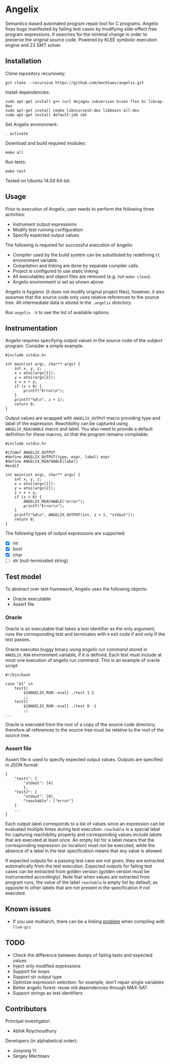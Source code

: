 # Angelix #

Semantics-based automated program repair tool for C programs. Angelix fixes bugs manifested by failing test cases by modifying side-effect free program expressions. It searches for the minimal change in order to preserve the original source code. Powered by KLEE symbolic execution engine and Z3 SMT solver.

## Installation ##

Clone repository recursively:

    git clone --recursive https://github.com/mechtaev/angelix.git

Install dependencies:

    sudo apt-get install g++ curl dejagnu subversion bison flex bc libcap-dev
    sudo apt-get install cmake libncurses5-dev libboost-all-dev
    sudo apt-get install default-jdk sbt

Set Angelix environment:

    . activate

Download and build required modules:

    make all
    
Run tests:

    make test

Tested on Ubuntu 14.04 64-bit.

## Usage ##

Prior to execution of Angelix, user needs to perform the following three activities:

* Instrument output expressions
* Modify test running configuration
* Specify expected output values

The following is required for successful execution of Angelix:

* Compiler used by the build system can be substituted by redefining `CC` environment variable.
* Compilation and linking are done by separate compiler calls.
* Project is configured to use static linking.
* All executables and object files are removed (e.g. run `make clean`).
* Angelix environment is set as shown above.

Angelix is hygienic (it does not modify original project files), however, it also assumes that the source code only uses relative references to the source tree. All intermediate data is stored in the `.angelix` directory.

Run `angelix -h` to see the list of available options.

## Instrumentation ##

Angelix requires specifying output values in the source code of the subject program. Consider a simple example:

    #include <stdio.h>

    int main(int argc, char** argv) {
        int x, y, z;
        x = atoi(argv[1]);
        y = atoi(argv[2]);
        z = x + y;
        if (z < 0) {
            printf("Error\n");
        }
        printf("%d\n", z + 1);
        return 0;
    }

Output values are wrapped with `ANGELIX_OUTPUT` macro providing type and label of the expression. Reachibility can be captured using `ANGELIX_REACHABLE` macro and label. You also need to provide a default definition for these macros, so that the program remains compilable:

    #include <stdio.h>

    #ifndef ANGELIX_OUTPUT
    #define ANGELIX_OUTPUT(type, expr, label) expr
    #define ANGELIX_REACHABLE(label)
    #endif

    int main(int argc, char** argv) {
        int x, y, z;
        x = atoi(argv[1]);
        y = atoi(argv[2]);
        z = x + y;
        if (z < 0) {
            ANGELIX_REACHABLE("error");
            printf("Error\n");
        }
        printf("%d\n", ANGELIX_OUTPUT(int, z + 1, "stdout"));
        return 0;
    }

The following types of output expressions are supported:

* [x] int
* [x] bool
* [x] char
* [ ] str (null-terminated string)

## Test model ##

To abstract over test framework, Angelix uses the following objects:

* Oracle executable
* Assert file

### Oracle ###

Oracle is an executable that takes a test identifier as the only argument, runs the corresponding test and terminates with `0` exit code if and only if the test passes.

Oracle executes buggy binary using _angelix run command_ stored in `ANGELIX_RUN` environment variable, if it is defined. Each test must include at most one execution of angelix run command. This is an example of oracle script:

    #!/bin/bash

    case "$1" in
        test1)
            ${ANGELIX_RUN:-eval} ./test 1 2
            ;;
        test2)
            ${ANGELIX_RUN:-eval} ./test 0 -1
            ;;
    ...

Oracle is executed from the root of a copy of the source code directory, therefore all references to the source tree must be relative to the root of the source tree.

### Assert file ###

Assert file is used to specify expected output values. Outputs are specified in JSON format:

    {
        "test1": {
            "stdout": [4]
            },
        "test2": {
            "stdout": [0],
            "reachable": ["error"]
        }
        ...
    }

Each output label corresponds to a list of values since an expression can be evaluated multiple times during test execution. `reachable` is a special label for capturing reachibility property and corresponding values include labels that are executed at least once. An empty list for a label means that the corresponding expression (or location) must not be executed, while the absence of a label in the test specification means that any value is allowed.

If expected outputs for a passing test case are not given, they are extracted automatically from the test execution. Expected outputs for failing test cases can be extracted from golden version (golden version must be instrumented accordingly). Note that when values are extracted from program runs, the value of the label `reachable` is empty list by default, as opposite to other labels that are not present in the specification if not executed.
    
## Known issues ##

* If you use multiarch, there can be a linking [problem](https://stackoverflow.com/questions/6329887/compiling-problems-cannot-find-crt1-o) when compiling with `llvm-gcc`

## TODO ##

* Check the difference between dumps of failing tests and expected values
* Inject only modified expressions
* Support for loops
* Support str output type
* Optimize expression selection: for example, don't repair single variables
* Better angelic forest: reuse old dependencies through MAX-SAT
* Support strings as test identifiers

## Contributors ##

Principal investigator:

* Abhik Roychoudhury

Developers (in alphabetical order):

* Jooyong Yi
* Sergey Mechtaev
